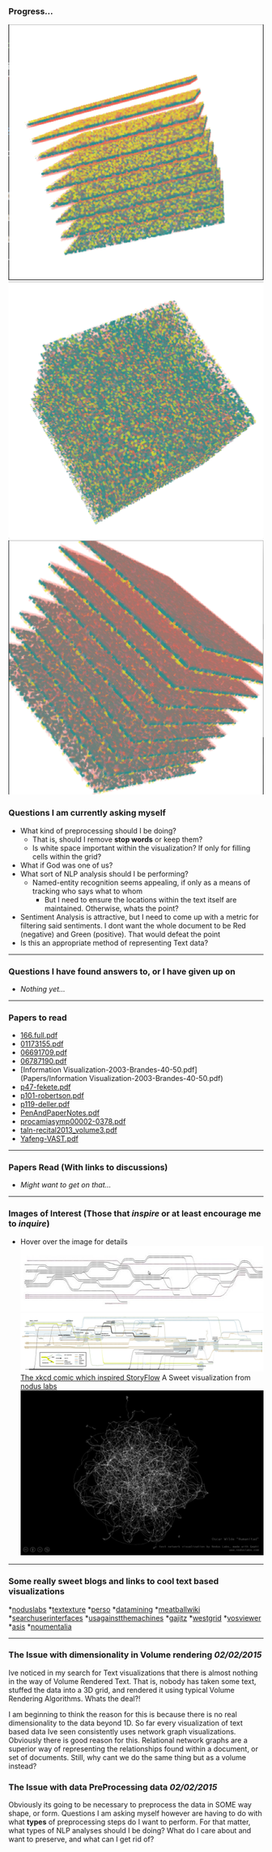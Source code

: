 ### Progress...
![](Progress/01.png) ![](Progress/02.png) ![](Progress/03.png)

### Questions I am currently asking myself
* What kind of preprocessing should I be doing?
  - That is, should I remove **stop words** or keep them?
  - Is white space important within the visualization? If only for filling cells within the grid?
* What if God was one of us?
* What sort of NLP analysis should I be performing?
  - Named-entity recognition seems appealing, if only as a means of tracking who says what to whom
    - But I need to ensure the locations within the text itself are maintained. Otherwise, whats the point?
* Sentiment Analysis is attractive, but I need to come up with a metric for filtering said sentiments. I dont want the whole document to be Red (negative) and Green (positive). That would defeat the point
* Is this an appropriate method of representing Text data?

---
### Questions I have found answers to, or I have given up on
* _Nothing yet..._

---
### Papers to read
* [166.full.pdf](Papers/166.full.pdf)
* [01173155.pdf](Papers/01173155.pdf)
* [06691709.pdf](Papers/06691709.pdf)
* [06787190.pdf](Papers/06787190.pdf)
* [Information Visualization-2003-Brandes-40-50.pdf](Papers/Information Visualization-2003-Brandes-40-50.pdf)
* [p47-fekete.pdf](Papers/p47-fekete.pdf)
* [p101-robertson.pdf](Papers/p101-robertson.pdf)
* [p119-deller.pdf](Papers/p119-deller.pdf)
* [PenAndPaperNotes.pdf](Papers/PenAndPaperNotes.pdf)
* [procamiasymp00002-0378.pdf](Papers/procamiasymp00002-0378.pdf)
* [taln-recital2013_volume3.pdf](Papers/taln-recital2013_volume3.pdf)
* [Yafeng-VAST.pdf](Papers/Yafeng-VAST.pdf)

---
### Papers Read (With links to discussions)
* _Might want to get on that..._

---
### Images of Interest (Those that _inspire_ or at least encourage me to _inquire_)
* Hover over the image for details
![StoryFlow](Images/448767229_640.jpg)
![Annotated StoryFlow](Images/LordoftheRings_HighRes.jpg)
[The xkcd comic which inspired StoryFlow](http://xkcd.com/657/large/)
A Sweet visualization from [nodus labs](www.noduslabs.com)
![](Images/tumblr_ltxs699Rcq1r4u08do1_1280.jpg)

---
### Some really sweet blogs and links to cool text based visualizations
*[noduslabs](http://noduslabs.com/)
*[textexture](http://textexture.com/index.php)
*[perso](http://perso.ens-lyon.fr/adrien.barbaresi/blog/?p=1157)
*[datamining](http://datamining.typepad.com/data_mining/dataviz/)
*[meatballwiki](http://meatballwiki.org/wiki/TextVisualization)
*[searchuserinterfaces](http://searchuserinterfaces.com/book/sui_ch10_visualization.html)
*[usagainstthemachines](http://usagainstthemachines.com/2011/01/26/network-visualization/)
*[gajitz](http://gajitz.com/information-city-digital-visualization-of-invisible-data-flow/)
*[westgrid](https://www.westgrid.ca/research-showcase/susan_brown)
*[vosviewer](http://www.vosviewer.com/Text-mining-and-visualization-using-VOSviewer)
*[asis](http://www.asis.org/Publications/ARIST/vol39ZhuFigures.html)
*[noumentalia](http://www.noumentalia.de/news/visual-text-analytics-using-semantic-networks-and-interactive-3d-visualization/)

---
### The Issue with dimensionality in Volume rendering  *02/02/2015*
Ive noticed in my search for Text visualizations that there is almost nothing in
the way of Volume Rendered Text. That is, nobody has taken some text, stuffed
the data into a 3D grid, and rendered it using typical Volume Rendering
Algorithms. Whats the deal?!

I am beginning to think the reason for this is because there is no real
dimensionality to the data beyond 1D. So far every visualization of text based
data Ive seen consistently uses network graph visualizations. Obviously there is
good reason for this. Relational network graphs are a superior way of
representing the relationships found within a document, or set of documents.
Still, why cant we do the same thing but as a volume instead?


### The Issue with data PreProcessing data  *02/02/2015*
Obviously its going to be necessary to preprocess the data in SOME way shape, or
form. Questions I am asking myself however are having to do with what **types**
of preprocessing steps do I want to perform. For that matter, what types of NLP
analyses should I be doing? What do I care about and want to preserve, and what
can I get rid of?



